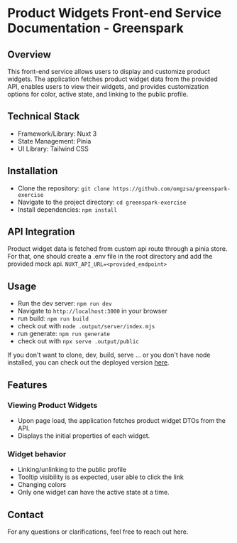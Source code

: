 # Product Widgets Front-end Service Documentation - Greenspark

## Overview

This front-end service allows users to display and customize product widgets. The application fetches product widget data from the provided API, enables users to view their widgets, and provides customization options for color, active state, and linking to the public profile.

## Technical Stack

- Framework/Library: Nuxt 3
- State Management: Pinia
- UI Library: Tailwind CSS

## Installation

- Clone the repository: `git clone https://github.com/omgzsa/greenspark-exercise`
- Navigate to the project directory: `cd greenspark-exercise`
- Install dependencies: `npm install`

## API Integration

Product widget data is fetched from custom api route through a pinia store. For that, one should create a .env file in the root directory and add the provided mock api. `NUXT_API_URL=<provided_endpoint>`

## Usage

- Run the dev server: `npm run dev`
- Navigate to `http://localhost:3000` in your browser
- run build: `npm run build`
- check out with `node .output/server/index.mjs`
- run generate: `npm run generate`
- check out with `npx serve .output/public`

If you don't want to clone, dev, build, serve ... or you don't have node installed, you can check out the deployed version <a href="https://cozy-kleicha-181ea7.netlify.app/" target="_blank">here</a>.

## Features

### Viewing Product Widgets

- Upon page load, the application fetches product widget DTOs from the API.
- Displays the initial properties of each widget.

### Widget behavior

- Linking/unlinking to the public profile
- Tooltip visibility is as expected, user able to click the link
- Changing colors
- Only one widget can have the active state at a time.

## Contact

For any questions or clarifications, feel free to reach out here.
